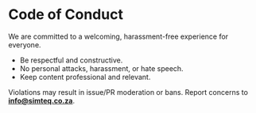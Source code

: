 # Code of Conduct

We are committed to a welcoming, harassment-free experience for everyone.

- Be respectful and constructive.
- No personal attacks, harassment, or hate speech.
- Keep content professional and relevant.

Violations may result in issue/PR moderation or bans. Report concerns to **info@simteq.co.za**.
